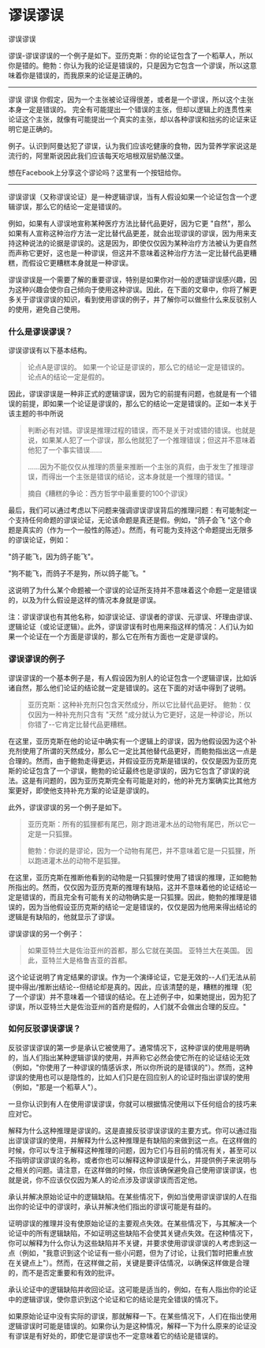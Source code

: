 # 谬误谬误


谬误谬误







谬误-谬误谬误的一个例子是如下。亚历克斯：你的论证包含了一个稻草人，所以你是错的。鲍勃：你认为我的论证是错误的，只是因为它包含一个谬误，所以这意味着你是错误的，而我原来的论证是正确的。













---

谬误 谬误
你假定，因为一个主张被论证得很差，或者是一个谬误，所以这个主张本身一定是错误的。
完全有可能提出一个错误的主张，但却以逻辑上的连贯性来论证这个主张，就像有可能提出一个真实的主张，却以各种谬误和拙劣的论证来证明它是正确的。

例子。认识到阿曼达犯了谬误，认为我们应该吃健康的食物，因为营养学家说这是流行的，阿里斯说因此我们应该每天吃培根双层奶酪汉堡。

想在Facebook上分享这个谬论吗？这里有一个按钮给你。





---










谬误谬误（又称谬误论证）是一种逻辑谬误，当有人假设如果一个论证包含一个逻辑谬误，那么它的结论一定是错误的。

例如，如果有人谬误地宣称某种医疗方法比替代品更好，因为它更 "自然"，那么如果有人宣称这种治疗方法一定比替代品更差，就会出现谬误的谬误，因为用来支持这种说法的论据是谬误的。这是因为，即使仅仅因为某种治疗方法被认为更自然而声称它更好，这也是一种谬误，但这并不意味着这种治疗方法一定比替代品更糟糕，而假设它更糟糕本身就是一种谬误。

谬误谬误是一个需要了解的重要谬误，特别是如果你对一般的逻辑谬误感兴趣，因为这种兴趣会使你自己倾向于使用这种谬误。因此，在下面的文章中，你将了解更多关于谬误谬误的知识，看到使用谬误的例子，并了解你可以做些什么来反驳别人的使用，避免自己使用。





### 什么是谬误谬误？







谬误谬误有以下基本结构。

>   论点A是谬误的。
>   如果一个论证是谬误的，那么它的结论一定是错误的。
>   论点A的结论一定是假的。



因此，谬误谬误是一种非正式的逻辑谬误，因为它的前提有问题，也就是有一个错误的前提，即如果一个论证是谬误的，那么它的结论一定是错误的。正如一本关于该主题的书中所说





>   判断必有对错。谬误是推理过程的错误，而不是关于对或错的错误。也就是说，如果某人犯了一个谬误，那么他就犯了一个推理错误；但这并不意味着他犯了一个事实错误......
>
>   ......因为不能仅仅从推理的质量来推断一个主张的真假，由于发生了推理谬误，而得出一个主张是错误的结论，这本身就是一个推理的错误。"
>
>   摘自《糟糕的争论：西方哲学中最重要的100个谬误》



最后，我们可以通过考虑以下问题来强调谬误谬误背后的推理问题：有可能制定一个支持任何命题的谬误论证，无论该命题是真还是假。例如，"鸽子会飞 "这个命题是真实的（作为一个一般性的陈述）。然而，有可能为支持这个命题提出无限多的谬误论证，例如：

"鸽子能飞，因为鸽子能飞"。

"狗不能飞，而鸽子不是狗，所以鸽子能飞。"



这说明了为什么某个命题被一个谬误的论证所支持并不意味着这个命题一定是错误的，以及为什么假设是这样的情况本身就是谬误。



注：谬误谬误也有其他名称，如谬误论证、谬误者的谬误、元谬误、坏理由谬误、逻辑论证（或论证逻辑）。此外，谬误谬误有时也用来指这样的情况：人们认为如果一个论证在一个方面是谬误的，那么它在所有方面也一定是谬误的。



### 谬误谬误的例子

谬误谬误的一个基本例子是，有人假设因为别人的论证包含一个逻辑谬误，比如诉诸自然，那么他们论证的结论就一定是错误的。这在下面的对话中得到了说明。

>   亚历克斯：这种补充剂只包含天然成分，所以它比替代品更好。
>   鲍勃：仅仅因为一种补充剂只含有 "天然 "成分就认为它更好，这是一种谬论，所以你错了--它肯定比替代品更糟糕。

在这里，亚历克斯在他的论证中确实有一个逻辑上的谬误，因为他假设因为这个补充剂使用了所谓的天然成分，那么它一定比其他替代品更好，而鲍勃指出这一点是合理的。然而，由于鲍勃走得更远，并假设亚历克斯是错误的，仅仅是因为亚历克斯的论证包含了一个谬误，鲍勃的论证最终也是谬误的，因为它包含了谬误的说法。这是有问题的，因为亚历克斯完全有可能是对的，他的补充方案确实比其他方案更好，即使他支持补充方案的论证是谬误的。



此外，谬误谬误的另一个例子是如下。

>   亚历克斯：所有的狐狸都有尾巴，刚才跑进灌木丛的动物有尾巴，所以它一定是一只狐狸。
>
>   鲍勃：你说的是谬论，因为一个动物有尾巴，并不意味着它是一只狐狸，所以跑进灌木丛的动物不是狐狸。

在这里，亚历克斯在推断他看到的动物是一只狐狸时使用了错误的推理，正如鲍勃所指出的。然而，仅仅因为亚历克斯的推理有缺陷，这并不意味着他的论证结论一定是错误的，而且完全有可能有关的动物确实是一只狐狸。因此，鲍勃的推理是错误的，因为当他假设亚历克斯的结论一定是错误的，仅仅是因为他用来得出结论的逻辑是有缺陷的，他就显示了谬误。



谬误谬误的另一个例子：

>   如果亚特兰大是佐治亚州的首都，那么它就在美国。
>   亚特兰大在美国。
>   因此，亚特兰大是格鲁吉亚的首都。

这个论证说明了肯定结果的谬误。作为一个演绎论证，它是无效的--人们无法从前提中得出/推断出结论--但结论却是真的。因此，应该清楚的是，糟糕的推理（犯了一个谬误）并不意味着一个错误的结论。在上述例子中，如果她提出，因为犯了谬误，所以亚特兰大是佐治亚州的首府是假的，人们就不会做出合理的反应。"



### 如何反驳谬误谬误？

反驳谬误谬误的第一步是承认它被使用了。通常情况下，这种谬误的使用是明确的，当人们指出某种逻辑谬误的使用，并声称它必然会使它所在的论证结论无效（例如，"你使用了一种谬误的情感诉求，所以你所说的是错误的"）。然而，这种谬误的使用也可以是隐性的，比如人们只是在回应别人的论证时指出谬误的使用（例如，"那是一个稻草人"）。



一旦你认识到有人在使用谬误谬误，你就可以根据情况使用以下任何组合的技巧来应对它。



解释为什么这种推理是谬误的。这是直接反驳谬误谬误的主要方式。你可以通过指出谬误谬误的使用，并解释为什么这种推理是有缺陷的来做到这一点。在这样做的时候，你可以专注于解释这种推理的问题，因为它们与目前的情况有关，甚至可以不指明谬误谬误的名称，或者你也可以解释这种谬误是什么，并提供例子来说明与之相关的问题。请注意，在这样做的时候，你应该确保避免自己使用谬误谬误，也就是说，你不应该仅仅因为某人的论点涉及谬误谬误而否定他。



承认并解决原始论证中的逻辑缺陷。在某些情况下，例如当使用谬误谬误的人在指出你的论证中的谬误时，承认并解决他们指出的谬误可能是有益的。



证明谬误的推理并没有使原始论证的主要观点失效。在某些情况下，与其解决一个论证中的所有逻辑缺陷，不如证明这些缺陷不会使其关键点失效。在这种情况下，你可以解释为什么你认为这些缺陷并不关键，并要求使用谬误谬误的人考虑到这一点（例如，"我意识到这个论证有一些小问题，但为了讨论，让我们暂时把重点放在关键点上"）。然而，在这样做之前，关键是要评估情况，以确保这样做是合理的，而不是否定重要和有效的批评。



承认论证中的逻辑缺陷并收回论证。这可能是适当的，例如，在有人指出你的论证中的逻辑谬误，使你意识到这个论证和它的结论是完全错误的情况下。



如果原始论证中没有实际的谬误，那就解释一下。在某些情况下，人们在指出使用逻辑谬误时可能是错误的。如果你认为是这种情况，解释一下为什么原来的论证没有谬误是有好处的，即使它是谬误也不一定意味着它的结论是错误的。

